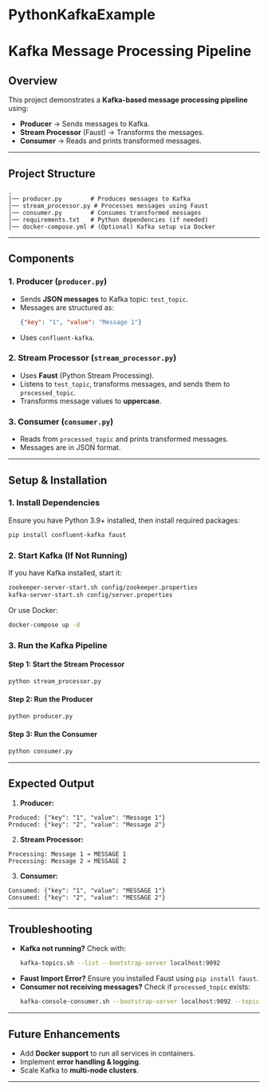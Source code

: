 # PythonKafkaExample
# Kafka Message Processing Pipeline

## Overview
This project demonstrates a **Kafka-based message processing pipeline** using:
- **Producer** → Sends messages to Kafka.
- **Stream Processor** (Faust) → Transforms the messages.
- **Consumer** → Reads and prints transformed messages.

---

## Project Structure
```
.
│── producer.py        # Produces messages to Kafka
│── stream_processor.py # Processes messages using Faust
│── consumer.py        # Consumes transformed messages
│── requirements.txt   # Python dependencies (if needed)
│── docker-compose.yml # (Optional) Kafka setup via Docker
```

---

## Components
### 1. Producer (`producer.py`)
- Sends **JSON messages** to Kafka topic: `test_topic`.
- Messages are structured as:
  ```json
  {"key": "1", "value": "Message 1"}
  ```
- Uses `confluent-kafka`.

### 2. Stream Processor (`stream_processor.py`)
- Uses **Faust** (Python Stream Processing).
- Listens to `test_topic`, transforms messages, and sends them to `processed_topic`.
- Transforms message values to **uppercase**.

### 3. Consumer (`consumer.py`)
- Reads from `processed_topic` and prints transformed messages.
- Messages are in JSON format.

---

## Setup & Installation
### 1. Install Dependencies
Ensure you have Python 3.9+ installed, then install required packages:
```bash
pip install confluent-kafka faust
```

### 2. Start Kafka (If Not Running)
If you have Kafka installed, start it:
```bash
zookeeper-server-start.sh config/zookeeper.properties
kafka-server-start.sh config/server.properties
```
Or use Docker:
```bash
docker-compose up -d
```

### 3. Run the Kafka Pipeline
#### Step 1: Start the Stream Processor
```bash
python stream_processor.py
```
#### Step 2: Run the Producer
```bash
python producer.py
```
#### Step 3: Run the Consumer
```bash
python consumer.py
```

---

## Expected Output
1. **Producer:**
```
Produced: {"key": "1", "value": "Message 1"}
Produced: {"key": "2", "value": "Message 2"}
```

2. **Stream Processor:**
```
Processing: Message 1 ➔ MESSAGE 1
Processing: Message 2 ➔ MESSAGE 2
```

3. **Consumer:**
```
Consumed: {"key": "1", "value": "MESSAGE 1"}
Consumed: {"key": "2", "value": "MESSAGE 2"}
```

---

## Troubleshooting
- **Kafka not running?** Check with:
  ```bash
  kafka-topics.sh --list --bootstrap-server localhost:9092
  ```
- **Faust Import Error?** Ensure you installed Faust using `pip install faust`.
- **Consumer not receiving messages?** Check if `processed_topic` exists:
  ```bash
  kafka-console-consumer.sh --bootstrap-server localhost:9092 --topic processed_topic --from-beginning
  ```

---

## Future Enhancements
- Add **Docker support** to run all services in containers.
- Implement **error handling & logging**.
- Scale Kafka to **multi-node clusters**.

---
